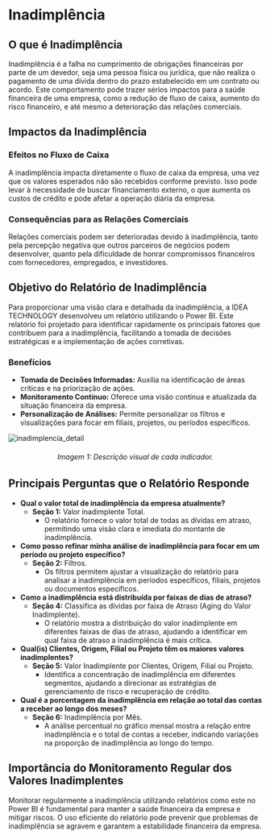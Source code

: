 # Inadimplência

## O que é Inadimplência

Inadimplência é a falha no cumprimento de obrigações financeiras por parte de um devedor,
seja uma pessoa física ou jurídica, que não realiza o pagamento de uma dívida dentro do prazo
estabelecido em um contrato ou acordo. Este comportamento pode trazer sérios impactos para
a saúde financeira de uma empresa, como a redução de fluxo de caixa, aumento do risco
financeiro, e até mesmo a deterioração das relações comerciais.

## Impactos da Inadimplência

### Efeitos no Fluxo de Caixa

A inadimplência impacta diretamente o fluxo de caixa da empresa, uma vez que os valores
esperados não são recebidos conforme previsto. Isso pode levar à necessidade de buscar
financiamento externo, o que aumenta os custos de crédito e pode afetar a operação diária da
empresa.

### Consequências para as Relações Comerciais

Relações comerciais podem ser deterioradas devido à inadimplência, tanto pela percepção
negativa que outros parceiros de negócios podem desenvolver, quanto pela dificuldade de
honrar compromissos financeiros com fornecedores, empregados, e investidores.

## Objetivo do Relatório de Inadimplência

Para proporcionar uma visão clara e detalhada da inadimplência, a IDEA TECHNOLOGY
desenvolveu um relatório utilizando o Power BI. Este relatório foi projetado para identificar
rapidamente os principais fatores que contribuem para a inadimplência, facilitando a tomada de
decisões estratégicas e a implementação de ações corretivas.

### Benefícios
- **Tomada de Decisões Informadas:** Auxilia na identificação de áreas críticas e na priorização
de ações.
- **Monitoramento Contínuo:** Oferece uma visão contínua e atualizada da situação financeira
da empresa.
- **Personalização de Análises:** Permite personalizar os filtros e visualizações para focar em
filiais, projetos, ou períodos específicos.

![inadimplencia_detail](../assets/inad_detail.png)

<h6 align = "center"> Imagem 1: Descrição visual de cada indicador.</h6>

## Principais Perguntas que o Relatório Responde

- **Qual o valor total de inadimplência da empresa atualmente?**
    - **Seção 1:** Valor inadimplente Total.
        - O relatório fornece o valor total de todas as dívidas em atraso, permitindo uma visão clara e imediata do montante de inadimplência.
- **Como posso refinar minha análise de inadimplência para focar em um período ou projeto
específico?**
    - **Seção 2:** Filtros. 
        - Os filtros permitem ajustar a visualização do relatório para analisar a inadimplência
em períodos específicos, filiais, projetos ou documentos específicos.
- **Como a inadimplência está distribuída por faixas de dias de atraso?**
    - **Seção 4:** Classifica as dívidas por faixa de Atraso (Aging do Valor Inadimplente). 
        - O relatório mostra a distribuição do valor inadimplente em diferentes faixas de dias
de atraso, ajudando a identificar em qual faixa de atraso a inadimplência é mais
crítica.
- **Qual(is) Clientes, Origem, Filial ou Projeto têm os maiores valores inadimplentes?**
    - **Seção 5:** Valor Inadimplente por Clientes, Origem, Filial ou Projeto. 
        - Identifica a concentração de inadimplência em diferentes segmentos, ajudando a
direcionar as estratégias de gerenciamento de risco e recuperação de crédito.
- **Qual é a porcentagem da inadimplência em relação ao total das contas a receber ao longo
dos meses?**
    - **Seção 6:** Inadimplência por Mês. 
        - A análise percentual no gráfico mensal mostra a relação entre inadimplência e o total de contas a receber, indicando variações na proporção de inadimplência ao longo do tempo.
  
## Importância do Monitoramento Regular dos Valores Inadimplentes

Monitorar regularmente a inadimplência utilizando relatórios como este no Power BI é
fundamental para manter a saúde financeira da empresa e mitigar riscos. O uso eficiente 
do relatório pode prevenir que problemas de inadimplência se agravem e garantem a
estabilidade financeira da empresa.